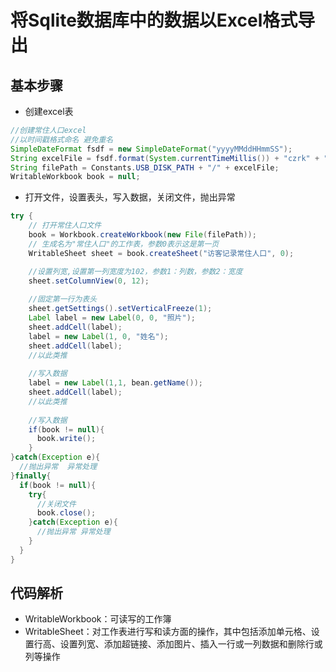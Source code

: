 # 将Sqlite数据库中的数据以Excel格式导出

## 基本步骤
* 创建excel表
```java
//创建常住人口excel
//以时间戳格式命名 避免重名
SimpleDateFormat fsdf = new SimpleDateFormat("yyyyMMddHHmmSS");
String excelFile = fsdf.format(System.currentTimeMillis()) + "czrk" + ".xls";
String filePath = Constants.USB_DISK_PATH + "/" + excelFile;
WritableWorkbook book = null;
```
* 打开文件，设置表头，写入数据，关闭文件，抛出异常
```java
try {
    // 打开常住人口文件
    book = Workbook.createWorkbook(new File(filePath));
    // 生成名为"常住人口"的工作表，参数0表示这是第一页
    WritableSheet sheet = book.createSheet("访客记录常住人口", 0);

    //设置列宽,设置第一列宽度为102，参数1：列数，参数2：宽度
    sheet.setColumnView(0, 12);
    
    //固定第一行为表头
    sheet.getSettings().setVerticalFreeze(1);
    Label label = new Label(0, 0, "照片");
    sheet.addCell(label);
    label = new Label(1, 0, "姓名");
    sheet.addCell(label);
    //以此类推
    
    //写入数据
    label = new Label(1,1, bean.getName());
    sheet.addCell(label);
    //以此类推
    
    //写入数据
    if(book != null){
      book.write();
    }
}catch(Exception e){
  //抛出异常  异常处理
}finally{
  if(book != null){
    try{
      //关闭文件
      book.close();
    }catch(Exception e){
      //抛出异常 异常处理
    }
  }
}
```

## 代码解析
* WritableWorkbook：可读写的工作簿
* WritableSheet：对工作表进行写和读方面的操作，其中包括添加单元格、设置行高、设置列宽、添加超链接、添加图片、插入一行或一列数据和删除行或列等操作

